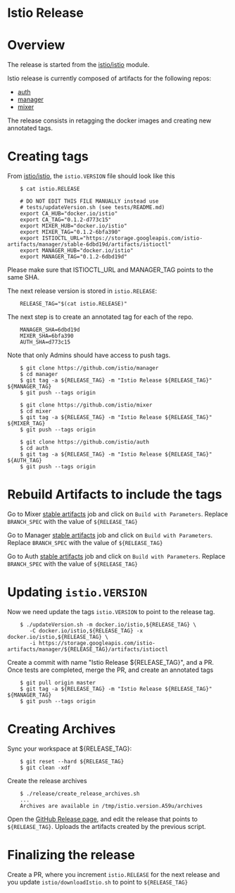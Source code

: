 # Istio Release

# Overview

The release is started from the [istio/istio](https://github.com/istio/istio) module.

Istio release is currently composed of artifacts for the following repos:

* [auth](https://github.com/istio/auth)
* [manager](https://github.com/istio/manager)
* [mixer](https://github.com/istio/mixer)

The release consists in retagging the docker images and creating new annotated
tags.

# Creating tags

From [istio/istio](https://github.com/istio/istio), the ```istio.VERSION``` file should look like this

        $ cat istio.RELEASE

        # DO NOT EDIT THIS FILE MANUALLY instead use
        # tests/updateVersion.sh (see tests/README.md)
        export CA_HUB="docker.io/istio"
        export CA_TAG="0.1.2-d773c15"
        export MIXER_HUB="docker.io/istio"
        export MIXER_TAG="0.1.2-6bfa390"
        export ISTIOCTL_URL="https://storage.googleapis.com/istio-artifacts/manager/stable-6dbd19d/artifacts/istioctl"
        export MANAGER_HUB="docker.io/istio"
        export MANAGER_TAG="0.1.2-6dbd19d"

Please make sure that ISTIOCTL_URL and MANAGER_TAG points to the same SHA.

The next release version is stored in ```istio.RELEASE```:

        RELEASE_TAG="$(cat istio.RELEASE)"

The next step is to create an annotated tag for each of the repo.

        MANAGER_SHA=6dbd19d
        MIXER_SHA=6bfa390
        AUTH_SHA=d773c15

Note that only Admins should have access to push tags.

        $ git clone https://github.com/istio/manager
        $ cd manager
        $ git tag -a ${RELEASE_TAG} -m "Istio Release ${RELEASE_TAG}" ${MANAGER_TAG}
        $ git push --tags origin

        $ git clone https://github.com/istio/mixer
        $ cd mixer
        $ git tag -a ${RELEASE_TAG} -m "Istio Release ${RELEASE_TAG}" ${MIXER_TAG}
        $ git push --tags origin

        $ git clone https://github.com/istio/auth
        $ cd auth
        $ git tag -a ${RELEASE_TAG} -m "Istio Release ${RELEASE_TAG}" ${AUTH_TAG}
        $ git push --tags origin

# Rebuild Artifacts to include the tags

Go to Mixer [stable artifacts](https://testing.istio.io/view/All%20Jobs/job/mixer/job/stable-artifacts/)
job and click on ```Build with Parameters```.
Replace ```BRANCH_SPEC``` with the value of ```${RELEASE_TAG}```

Go to Manager [stable artifacts](https://testing.istio.io/view/All%20Jobs/job/manager/job/stable-artifacts/)
job and click on ```Build with Parameters```.
Replace ```BRANCH_SPEC``` with the value of ```${RELEASE_TAG}```

Go to Auth [stable artifacts](https://testing.istio.io/view/All%20Jobs/job/auth/job/stable-artifacts/)
job and click on ```Build with Parameters```.
Replace ```BRANCH_SPEC``` with the value of ```${RELEASE_TAG}```

# Updating ```istio.VERSION```

Now we need update the tags ```istio.VERSION``` to point to the release tag.

        $ ./updateVersion.sh -m docker.io/istio,${RELEASE_TAG} \
           -C docker.io/istio,${RELEASE_TAG} -x docker.io/istio,${RELEASE_TAG} \
           -i https://storage.googleapis.com/istio-artifacts/manager/${RELEASE_TAG}/artifacts/istioctl

Create a commit with name "Istio Release ${RELEASE_TAG}", and a PR.
Once tests are completed, merge the PR, and create an annotated tags

        $ git pull origin master
        $ git tag -a ${RELEASE_TAG} -m "Istio Release ${RELEASE_TAG}" ${MANAGER_TAG}
        $ git push --tags origin

# Creating Archives

Sync your workspace at ${RELEASE_TAG}:

        $ git reset --hard ${RELEASE_TAG}
        $ git clean -xdf

Create the release archives

        $ ./release/create_release_archives.sh
        ...
        Archives are available in /tmp/istio.version.A59u/archives


Open the [GitHub Release page](https://github.com/istio/istio/releases),
and edit the release that points to ```${RELEASE_TAG}```. Uploads the artifacts created by the previous script.


# Finalizing the release

Create a PR, where you increment ```istio.RELEASE``` for the next
release and you update ```istio/downloadIstio.sh``` to point to ```${RELEASE_TAG}```
